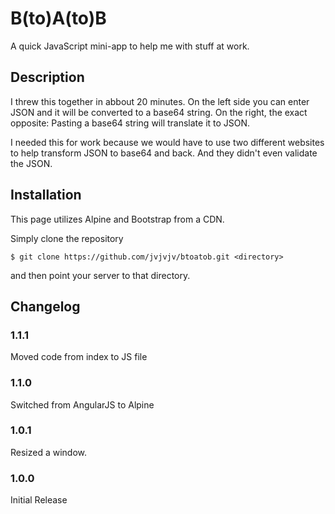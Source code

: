 # B(to)A(to)B
A quick JavaScript mini-app to help me with stuff at work.

## Description

I threw this together in abbout 20 minutes. On the left side you can enter JSON and it will be converted to a base64 string. On the right, the exact opposite: Pasting a base64 string will translate it to JSON.

I needed this for work because we would have to use two different websites to help transform JSON to base64 and back. And they didn't even validate the JSON.

## Installation

This page utilizes Alpine and Bootstrap from a CDN.

Simply clone the repository

```
$ git clone https://github.com/jvjvjv/btoatob.git <directory>
```

and then point your server to that directory.

## Changelog

### 1.1.1

Moved code from index to JS file

### 1.1.0

Switched from AngularJS to Alpine

### 1.0.1

Resized a window.

### 1.0.0

Initial Release
